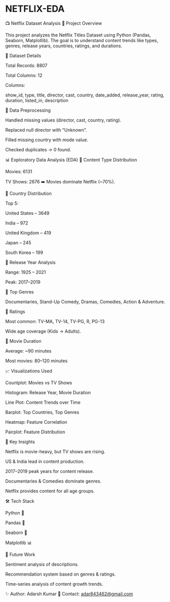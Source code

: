 # NETFLIX-EDA
📺 Netflix Dataset Analysis
📌 Project Overview

This project analyzes the Netflix Titles Dataset using Python (Pandas, Seaborn, Matplotlib).
The goal is to understand content trends like types, genres, release years, countries, ratings, and durations.

📂 Dataset Details

Total Records: 8807

Total Columns: 12

Columns:

show_id, type, title, director, cast, country, date_added, release_year, rating, duration, listed_in, description

🔎 Data Preprocessing

Handled missing values (director, cast, country, rating).

Replaced null director with “Unknown”.

Filled missing country with mode value.

Checked duplicates → 0 found.

📊 Exploratory Data Analysis (EDA)
🔹 Content Type Distribution

Movies: 6131

TV Shows: 2676
➡️ Movies dominate Netflix (~70%).

🔹 Country Distribution

Top 5:

United States – 3649

India – 972

United Kingdom – 419

Japan – 245

South Korea – 199

🔹 Release Year Analysis

Range: 1925 – 2021

Peak: 2017–2019

🔹 Top Genres

Documentaries, Stand-Up Comedy, Dramas, Comedies, Action & Adventure.

🔹 Ratings

Most common: TV-MA, TV-14, TV-PG, R, PG-13

Wide age coverage (Kids → Adults).

🔹 Movie Duration

Average: ~90 minutes

Most movies: 80–120 minutes

📈 Visualizations Used

Countplot: Movies vs TV Shows

Histogram: Release Year, Movie Duration

Line Plot: Content Trends over Time

Barplot: Top Countries, Top Genres

Heatmap: Feature Correlation

Pairplot: Feature Distribution

🧾 Key Insights

Netflix is movie-heavy, but TV shows are rising.

US & India lead in content production.

2017–2019 peak years for content release.

Documentaries & Comedies dominate genres.

Netflix provides content for all age groups.

🛠️ Tech Stack

Python 🐍

Pandas 📑

Seaborn 🎨

Matplotlib 📊

🚀 Future Work

Sentiment analysis of descriptions.

Recommendation system based on genres & ratings.

Time-series analysis of content growth trends.

✨ Author: Adarsh Kumar
📧 Contact: adar843462@gmail.com

